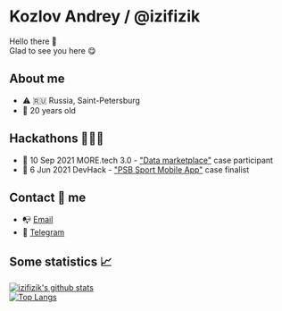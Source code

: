 # Kozlov Andrey / @izifizik
Hello there 👋 \
Glad to see you here 😋

## About me
* ⚠️ 🇷🇺 Russia, Saint-Petersburg
* 🍇 20 years old

## Hackathons 👨🏻‍💻
* 🏁 10 Sep 2021 MORE.tech 3.0 - ["Data marketplace"](https://github.com/izifizik/more-tech-hack) case participant
* 🏁 6 Jun 2021 DevHack - ["PSB Sport Mobile App"](https://github.com/alyush1n/dev-hack-backend) case finalist

## Contact 📱 me
* 📭 [Email](mailto:izifizik.17@gmail.com)
* 🍓 [Telegram](https://t.me/IziFiziK)

## Some statistics 📈
[![izifizik's github stats](https://github-readme-stats.vercel.app/api?username=izifizik&show_icons=true&theme=tokyonight)
](https://github.com/anuraghazra/github-readme-stats)\
[![Top Langs](https://github-readme-stats.vercel.app/api/top-langs/?username=izifizik&layout=compact&theme=tokyonight)](https://github.com/anuraghazra/github-readme-stats)
